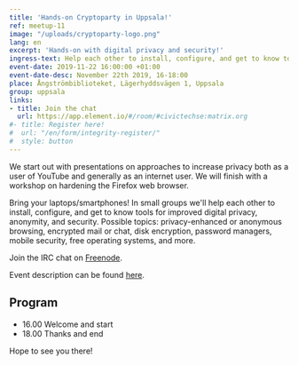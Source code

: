 ```yaml
---
title: 'Hands-on Cryptoparty in Uppsala!'
ref: meetup-11
image: "/uploads/cryptoparty-logo.png"
lang: en
excerpt: 'Hands-on with digital privacy and security!'
ingress-text: Help each other to install, configure, and get to know tools for improved digital privacy, anonymity, and security.
event-date: 2019-11-22 16:00:00 +01:00
event-date-desc: November 22th 2019, 16-18:00
place: Ångströmbiblioteket, Lägerhyddsvägen 1, Uppsala
group: uppsala
links:
- title: Join the chat
  url: https://app.element.io/#/room/#civictechse:matrix.org
#- title: Register here!
#  url: "/en/form/integrity-register/"
#  style: button
---
```


We start out with presentations on approaches to increase privacy both as a user of YouTube and generally as an internet user. We will finish with a workshop on hardening the Firefox web browser.

Bring your laptops/smartphones! In small groups we'll help each other to install, configure, and get to know tools for improved digital privacy, anonymity, and security. Possible topics: privacy-enhanced or anonymous browsing, encrypted mail or chat, disk encryption, password managers, mobile security, free operating systems, and more.

Join the IRC chat on <a href="http://webchat.freenode.net/?channels=%23cryptoparty-uppsala">Freenode</a>.

Event description can be found <a href="http://user.it.uu.se/~arvge836/cryptoparty/">here</a>.

## Program
* 16.00 Welcome and start
* 18.00 Thanks and end

Hope to see you there!

